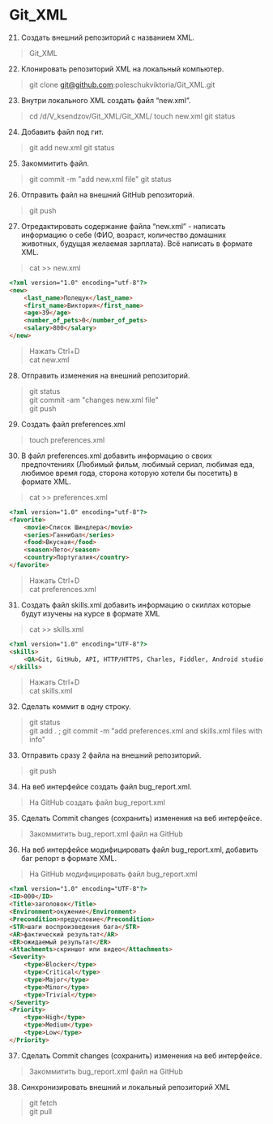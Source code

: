 # Git_XML
21.   Создать внешний репозиторий c названием XML.
>Git_XML

22. Клонировать репозиторий XML на локальный компьютер.  
>git clone git@github.com:poleschukviktoria/Git_XML.git

23. Внутри локального XML создать файл “new.xml”.  
>cd /d/V_ksendzov/Git_XML/Git_XML/
>touch new.xml
>git status     

24. Добавить файл под гит.  
>git add new.xml
>git status   

25. Закоммитить файл.  
>git commit -m "add new.xml file"
>git status 

26. Отправить файл на внешний GitHub репозиторий.  
>git push

27. Отредактировать содержание файла “new.xml” - написать информацию о себе (ФИО, возраст, количество домашних животных, будущая желаемая зарплата). Всё написать в формате XML.  
>cat >> new.xml  
```html
<?xml version="1.0" encoding="utf-8"?>
<new>
	<last_name>Полещук</last_name>
	<first_name>Виктория</first_name>
	<age>39</age>
	<number_of_pets>0</number_of_pets>
  	<salary>800</salary>
</new>  
```
>Нажать Ctrl+D  
>cat new.xml

28. Отправить изменения на внешний репозиторий.  
>git status    
>git commit -am "changes new.xml file"  
>git push  

29. Создать файл preferences.xml  
>touch preferences.xml  

30. В файл preferences.xml добавить информацию о своих предпочтениях (Любимый фильм, любимый сериал, любимая еда, любимое время года, сторона которую хотели бы посетить) в формате XML.  
>cat >> preferences.xml  
```html
<?xml version="1.0" encoding="utf-8"?>
<favorite>
	<movie>Список Шиндлера</movie>
	<series>Ганнибал</series>
	<food>Вкусная</food>
 	<season>Лето</season>
	<country>Португалия</country>
</favorite>  
```
>Нажать Ctrl+D  
>cat preferences.xml  

31. Создать файл skills.xml добавить информацию о скиллах которые будут изучены на курсе в формате XML  
>cat >> skills.xml  
```html
<?xml version="1.0" encoding="UTF-8"?>
<skills>
	<QA>Git, GitHub, API, HTTP/HTTPS, Charles, Fiddler, Android studio, ADB  Web testing, Mobile testing, Proxy, VPN, SQL, JMeter, Scrum
</skills>  
```
>Нажать Ctrl+D  
>cat skills.xml   

32. Сделать коммит в одну строку.  
>git status     
>git add . ; git commit -m "add preferences.xml and skills.xml files with info"  

33. Отправить сразу 2 файла на внешний репозиторий.  
>git push  

34. На веб интерфейсе создать файл bug_report.xml.  
>На GitHub создать файл bug_report.xml  

35. Сделать Commit changes (сохранить) изменения на веб интерфейсе.  
>Закоммитить bug_report.xml файл на GitHub  

36. На веб интерфейсе модифицировать файл bug_report.xml, добавить баг репорт в формате XML.  
>На GitHub модифицировать файл bug_report.xml 
```html 
<?xml version="1.0" encoding="UTF-8"?>
<ID>000</ID>
<Title>заголовок</Title>
<Environment>окужение</Environment>
<Precondition>предусловие</Precondition>
<STR>шаги воспроизведения бага</STR>	
<AR>фактический результат</AR>
<ER>ожидаемый результат</ER>	
<Attachments>скриншот или видео</Attachments>
<Severity>
	<type>Blocker</type>
	<type>Critical</type>
	<type>Major</type>
	<type>Minor</type>
	<type>Trivial</type>
</Severity>
<Priority>
	<type>High</type>
	<type>Medium</type>
	<type>Low</type>
</Priority>  
```
37. Сделать Commit changes (сохранить) изменения на веб интерфейсе.  
>Закоммитить bug_report.xml файл на GitHub  

38. Синхронизировать внешний и локальный репозиторий XML  
>git fetch  
>git pull  
